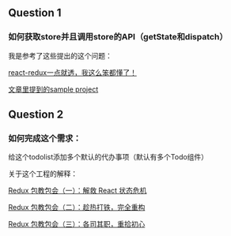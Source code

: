 ## Question 1
### 如何获取store并且调用store的API（getState和dispatch）

我是参考了这些提出的这个问题：

[react-redux一点就透，我这么笨都懂了！](https://juejin.im/post/5af00705f265da0ba60fb844#heading-7)

[文章里提到的sample project](https://github.com/wallaceyuan/react-redux)

## Question 2
### 如何完成这个需求：

给这个todolist添加多个默认的代办事项（默认有多个Todo组件）

关于这个工程的解释：

[Redux 包教包会（一）：解救 React 状态危机](https://juejin.im/post/5df62cd8e51d4558270ef5ca)

[Redux 包教包会（二）：趁热打铁，完全重构](https://juejin.im/post/5df7b11c51882512664b1068)

[Redux 包教包会（三）：各司其职，重拾初心](https://juejin.im/post/5e0fe9705188253ab044c869#heading-1)
